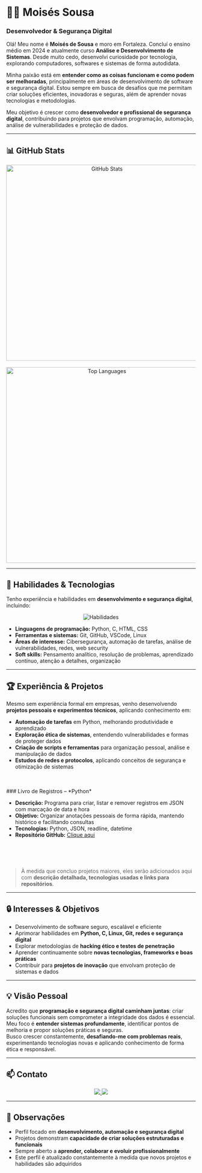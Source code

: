# 🕵️‍♂️ Moisés Sousa
### Desenvolvedor & Segurança Digital

Olá! Meu nome é **Moisés de Sousa** e moro em Fortaleza. Concluí o ensino médio em 2024 e atualmente curso **Análise e Desenvolvimento de Sistemas**. Desde muito cedo, desenvolvi curiosidade por tecnologia, explorando computadores, softwares e sistemas de forma autodidata.  

Minha paixão está em **entender como as coisas funcionam e como podem ser melhoradas**, principalmente em áreas de desenvolvimento de software e segurança digital. Estou sempre em busca de desafios que me permitam criar soluções eficientes, inovadoras e seguras, além de aprender novas tecnologias e metodologias.  

Meu objetivo é crescer como **desenvolvedor e profissional de segurança digital**, contribuindo para projetos que envolvam programação, automação, análise de vulnerabilidades e proteção de dados.

---

## 📊 GitHub Stats

<div align="center">
  <img src="https://github-readme-stats.vercel.app/api?username=Moises-Sousa0&show_icons=true&theme=gruvbox&count_private=true&hide_border=true" width="520" alt="GitHub Stats"/>
  <br/><br/>
  <img src="https://github-readme-stats.vercel.app/api/top-langs/?username=Moises-Sousa0&theme=gruvbox&layout=compact&langs_count=6&hide_border=true" width="520" alt="Top Languages"/>
</div>



---

## 🤖 Habilidades & Tecnologias

Tenho experiência e habilidades em **desenvolvimento e segurança digital**, incluindo:

<p align="center">
  <img src="https://skillicons.dev/icons?i=python,css,html,c,vscode,git,github,linux" alt="Habilidades"/>
</p>

- **Linguagens de programação:** Python, C, HTML, CSS  
- **Ferramentas e sistemas:** Git, GitHub, VSCode, Linux  
- **Áreas de interesse:** Cibersegurança, automação de tarefas, análise de vulnerabilidades, redes, web security  
- **Soft skills:** Pensamento analítico, resolução de problemas, aprendizado contínuo, atenção a detalhes, organização  

---

## 🏆 Experiência & Projetos

Mesmo sem experiência formal em empresas, venho desenvolvendo **projetos pessoais e experimentos técnicos**, aplicando conhecimento em:  

- **Automação de tarefas** em Python, melhorando produtividade e aprendizado  
- **Exploração ética de sistemas**, entendendo vulnerabilidades e formas de proteger dados  
- **Criação de scripts e ferramentas** para organização pessoal, análise e manipulação de dados  
- **Estudos de redes e protocolos**, aplicando conceitos de segurança e otimização de sistemas  

<br>
<br>
### Livro de Registros – *Python*

- **Descrição:** Programa para criar, listar e remover registros em JSON com marcação de data e hora  
- **Objetivo:** Organizar anotações pessoais de forma rápida, mantendo histórico e facilitando consultas  
- **Tecnologias:** Python, JSON, readline, datetime  
- **Repositório GitHub:** [Clique aqui](https://github.com/Moises-Sousa0/livro-de-registros---python)

<br>
<br>
<br>


> À medida que concluo projetos maiores, eles serão adicionados aqui com **descrição detalhada, tecnologias usadas e links para repositórios**.

---

## 🔒 Interesses & Objetivos

- Desenvolvimento de software seguro, escalável e eficiente  
- Aprimorar habilidades em **Python, C, Linux, Git, redes e segurança digital**  
- Explorar metodologias de **hacking ético e testes de penetração**  
- Aprender continuamente sobre **novas tecnologias, frameworks e boas práticas**  
- Contribuir para **projetos de inovação** que envolvam proteção de sistemas e dados  

---

## 💡 Visão Pessoal

Acredito que **programação e segurança digital caminham juntas**: criar soluções funcionais sem comprometer a integridade dos dados é essencial.  
Meu foco é **entender sistemas profundamente**, identificar pontos de melhoria e propor soluções práticas e seguras.  
Busco crescer constantemente, **desafiando-me com problemas reais**, experimentando tecnologias novas e aplicando conhecimento de forma ética e responsável.  

---

## 📫 Contato

<p align="center">
  <a href="https://www.linkedin.com/in/mois%C3%A9s-sousa-20132a267/">
    <img src="https://img.shields.io/badge/-LinkedIn-blue?style=for-the-badge&logo=linkedin&logoColor=white"/>
  </a>
  <a href="mailto:moisessousanow@gmail.com">
    <img src="https://img.shields.io/badge/-Email-red?style=for-the-badge&logo=gmail&logoColor=white"/>
  </a>
</p>

---

## 📌 Observações

- Perfil focado em **desenvolvimento, automação e segurança digital**  
- Projetos demonstram **capacidade de criar soluções estruturadas e funcionais**  
- Sempre aberto a **aprender, colaborar e evoluir profissionalmente**  
- Este perfil é atualizado constantemente à medida que novos projetos e habilidades são adquiridos
